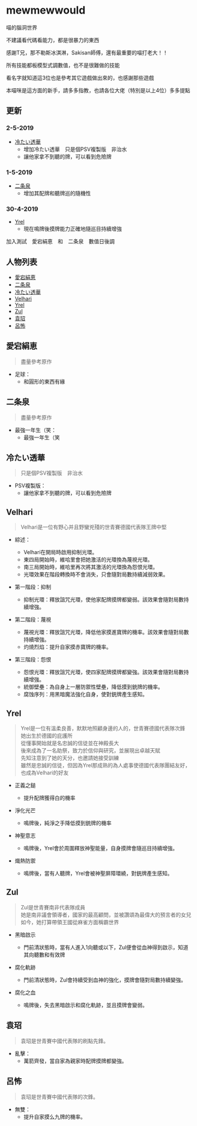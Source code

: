 # mewmewwould
喵的腦洞世界

不建議看代碼看能力，都是很暴力的東西

感謝T兄，那不勒斯冰淇淋，Sakisan師傅，還有最重要的喵打老大！！

所有技能都板模型式調數值，也不是很難做的技能

看名字就知道這3位也是參考其它遊戲做出來的，也感謝那些遊戲

本喵咪是這方面的新手，請多多指教，也請各位大佬（特別是以上4位）多多提點

## 更新
### 2-5-2019
+ [冷たい透華](#冷たい透華)
	+ 增加冷たい透華　只是個PSV複製版　非治水
	+ 讓他家拿不到聽的牌，可以看到危險牌

### 1-5-2019
+ [二条泉](#二条泉)
	+ 增加其配牌和聽牌巡的隨機性
### 30-4-2019
+ [Yrel](#Yrel)
	+ 現在鳴牌後摸牌能力正確地隨巡目持續增強

加入測試　愛宕絹恵　和　二条泉　數值日後調

## 人物列表

+ [愛宕絹恵](#愛宕絹恵)
+ [二条泉](#二条泉)
+ [冷たい透華](#冷たい透華)
+ [Velhari](#Velhari)
+ [Yrel](#Yrel)
+ [Zul](#Zul)
+ [袁玿](#袁玿)
+ [呂怖](#呂怖)


## 愛宕絹恵
> 盡量參考原作 

+ 足球：
	+ 和圓形的東西有緣

## 二条泉
> 盡量參考原作 

+ 最強一年生（笑：
	+ 最強一年生（笑

## 冷たい透華
> 只是個PSV複製版　非治水

+ PSV複製版：
	+ 讓他家拿不到聽的牌，可以看到危險牌

## Velhari
> Velhari是一位有野心并且野蠻兇殘的世青賽德國代表隊王牌中堅  

+ 綜述：
	+ Velhari在開局時啟用抑制光環。
	+ 東四局開始時，維哈里會把她激活的光環換為蔑視光環。
	+ 南三局開始時，維哈里再次將其激活的光環換為怨恨光環。
	+ 光環效果在階段轉換時不會消失，只會隨對局數持續減弱效果。
	
+ 第一階段：抑制
	+ 抑制光環：釋放詛咒光環，使他家配牌摸牌都變弱。該效果會隨對局數持續增強。

+ 第二階段：蔑視
	+ 蔑視光環：釋放詛咒光環，降低他家摸進寶牌的機率。該效果會隨對局數持續增強。
	+ 灼燒烈焰：提升自家摸赤寶牌的機率。
	
+ 第三階段：怨恨
	+ 怨恨光環：釋放詛咒光環，使四家配牌摸牌都變強。該效果會隨對局數持續增強。
	+ 統御壁壘：為自身上一層防禦性壁壘，降低摸到銃牌的機率。
	+ 腐蚀序列：用黑暗魔法強化自身，使對銃牌產生感知。
	
## Yrel
> Yrel是一位有溫柔良善，默默地照顧身邊的人的，世青賽德國代表隊次鋒  
> 她出生於德國的庇護所  
> 從懂事開始就是名忠誠的信徒並在神殿長大  
> 後來成為了一名助祭，致力於信仰與研究，並展現出卓越天賦  
> 先知注意到了她的天分，也邀請她接受訓練  
> 雖然是忠誠的信徒，但因為Yrel那成熟的為人處事使德國代表隊團結友好，也成為Velhari的好友  

+ 正義之鎚
	+ 提升配牌獲得白的機率

+ 淨化光芒
	+ 鳴牌後，純淨之手降低摸到銃牌的機率

+ 神聖意志
	+ 鳴牌後，Yrel會於周圍釋放神聖能量，自身摸牌會隨巡目持續增強。

+ 熾熱防禦
	+ 鳴牌後，當有人聽牌，Yrel會被神聖屏障環繞，對銃牌產生感知。
  
 ## Zul
> Zul是世青賽南非代表隊成員  
> 她是南非議會領導者，國家的最高顧問，並被讚頌為最偉大的預言者的女兒  
> 如今，她打算帶領王國從麻雀方面稱霸世界  

+ 黑暗啟示
	+ 門前清狀態時，當有人進入1向聽或以下，Zul便會從血神得到啟示，知道其向聽數和有效牌

+ 腐化軌跡
	+ 門前清狀態時，Zul會持續受到血神的強化，摸牌會隨對局數持續變強。
 
+ 腐化之血
	+ 鳴牌後，失去黑暗啟示和腐化軌跡，並且摸牌會變弱。

## 袁玿
>袁玿是世青賽中國代表隊的刷點先鋒。

+ 亂擊：
	+ 萬箭齊發，當自家為親家時配牌摸牌都變強。
  
## 呂怖
>袁玿是世青賽中國代表隊的次鋒。

+ 無雙：
	+ 提升自家摸么九牌的機率。
